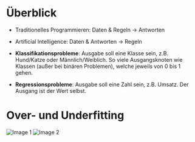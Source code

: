 # Überblick

- Traditionelles Programmieren: Daten & Regeln $\rightarrow$ Antworten
- Artificial Intelligence: Daten & Antworten $\rightarrow$ Regeln


- **Klassifikationsprobleme**: Ausgabe soll eine Klasse sein, z.B. Hund/Katze oder Männlich/Weiblich. So viele Ausgangsknoten wie Klassen (außer bei binären Problemen), welche jeweils von 0 bis 1 gehen.
- **Regressionsprobleme**: Ausgabe soll eine Zahl sein, z.B. Umsatz. Der Ausgang ist der Wert selbst.

# Over- und Underfitting

![Image 1](1_JZbxrdzabrT33Yl-LrmShw-4185843158.png)
![Image 2](th-4231928222.jpg)